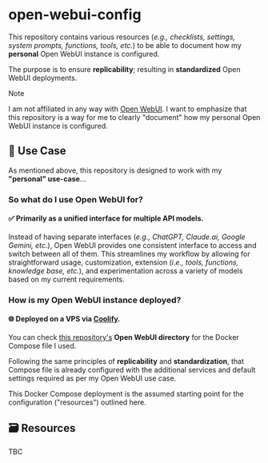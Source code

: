 # open-webui-config

This repository contains various resources (_e.g., checklists, settings, system prompts, functions, tools, etc._) to be able to document how my **personal** Open WebUI instance is configured.

The purpose is to ensure **replicability**; resulting in **standardized** Open WebUI deployments.

> [!NOTE]
> I am not affiliated in any way with [Open WebUI](https://openwebui.com). I want to emphasize that this repository is a way for me to clearly "document" how my personal Open WebUI instance is configured.

## 💭 Use Case

As mentioned above, this repository is designed to work with my **"personal" use-case**...

### So what do I use Open WebUI for?

#### ✅ Primarily as a **unified interface for multiple API models**.

Instead of having separate interfaces (_e.g., ChatGPT, Claude.ai, Google Gemini, etc._), Open WebUI provides one consistent interface to access and switch between all of them. This streamlines my workflow by allowing for straightforward usage, customization, extension (_i.e., tools, functions, knowledge base, etc._), and experimentation across a variety of models based on my current requirements.

### How is my Open WebUI instance deployed?

#### 🌐 Deployed on a VPS via [Coolify](https://coolify.io).

You can check [this repository's](https://github.com/paulenriquez/coolify-apps) **Open WebUI directory** for the Docker Compose file I used.

Following the same principles of **replicability** and **standardization**, that Compose file is already configured with the additional services and default settings required as per my Open WebUI use case.

This Docker Compose deployment is the assumed starting point for the configuration ("resources") outlined here.

## 🗃️ Resources

TBC

